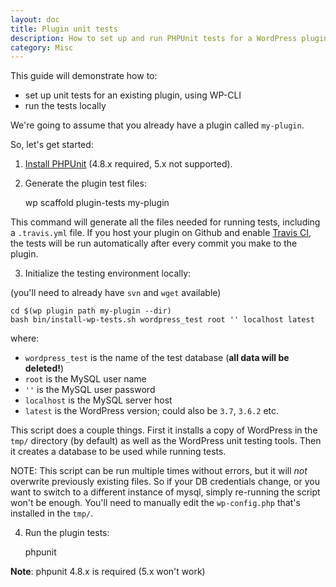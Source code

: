 ```yaml
---
layout: doc
title: Plugin unit tests
description: How to set up and run PHPUnit tests for a WordPress plugin.
category: Misc
---
```


This guide will demonstrate how to:

* set up unit tests for an existing plugin, using WP-CLI
* run the tests locally

We're going to assume that you already have a plugin called `my-plugin`.

So, let's get started:

1) [Install PHPUnit](https://github.com/sebastianbergmann/phpunit#installation) (4.8.x required, 5.x not supported).

2) Generate the plugin test files:

    wp scaffold plugin-tests my-plugin

This command will generate all the files needed for running tests, including a `.travis.yml` file. If you host your plugin on Github and enable [Travis CI](http://about.travis-ci.org), the tests will be run automatically after every commit you make to the plugin.

3) Initialize the testing environment locally:

(you'll need to already have `svn` and `wget` available)

    cd $(wp plugin path my-plugin --dir)
    bash bin/install-wp-tests.sh wordpress_test root '' localhost latest

where:

* `wordpress_test` is the name of the test database (**all data will be deleted!**)
* `root` is the MySQL user name
* `''` is the MySQL user password
* `localhost` is the MySQL server host
* `latest` is the WordPress version; could also be `3.7`, `3.6.2` etc.

This script does a couple things. First it installs a copy of WordPress in the `tmp/` directory (by default) as well as the WordPress unit testing tools. Then it creates a database to be used while running tests. 

NOTE: This script can be run multiple times without errors, but it will *not* overwrite previously existing files. So if your DB credentials change, or you want to switch to a different instance of mysql, simply re-running the script won't be enough. You'll need to manually edit the `wp-config.php` that's installed in the `tmp/`.

4) Run the plugin tests:

    phpunit

**Note**: phpunit 4.8.x is required (5.x won't work)
